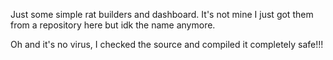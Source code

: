Just some simple rat builders and dashboard. It's not mine I just got them from a repository here but idk the name anymore.

Oh and it's no virus, I checked the source and compiled it completely safe!!!
